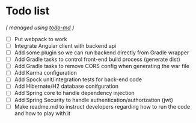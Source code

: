 # Todo list

_\( managed using [todo-md](https://github.com/Hypercubed/todo-md) \)_

- [ ] Put webpack to work
- [ ] Integrate Angular client with backend api
- [ ] Add some plugin so we can run backend directly from Gradle wrapper
- [ ] Add Gradle tasks to control front-end build process (generate dist)
- [ ] Add Gradle tasks to remove CORS config when generating the war file
- [ ] Add Karma configuration
- [ ] Add Spock unit/integration tests for back-end code
- [ ] Add Hibernate/H2 database conifguration
- [ ] Add Spring core to handle dependency injection
- [ ] Add Spring Security to handle authentication/authorization (jwt)
- [ ] Make readme.md to instruct developers regarding how to run the code and how to play with it